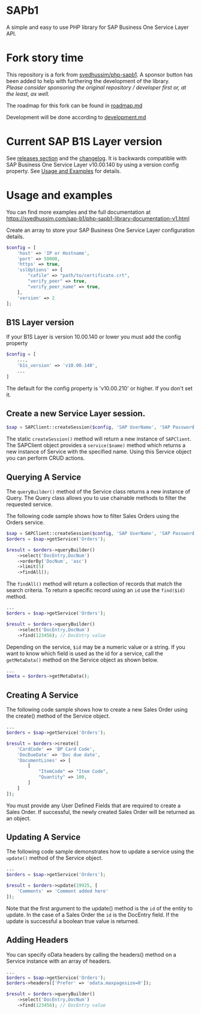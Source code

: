 # SAPb1
A simple and easy to use PHP library for SAP Business One Service Layer API.

# Fork story time
This repository is a fork from [syedhussim/php-sapb1](https://github.com/syedhussim/php-sapb1). A sponsor button has been added to help with furthering the development of the library.  
_Please consider sponsoring the original repository / developer first or, at the least, as well._

The roadmap for this fork can be found in [roadmap.md](/roadmap.md)

Development will be done according to [development.md](/development.md)

# Current SAP B1S Layer version
See [releases section](http://github.com/TowelMarkII/) and the [changelog](/changelog.md). It is backwards compatible with SAP Business One Service Layer v10.00.140 by using a version config property. See [Usage and Examples](#usage-and-examples) for details.

# Usage and examples

You can find more examples and the full documentation at https://syedhussim.com/sap-b1/php-sapb1-library-documentation-v1.html

Create an array to store your SAP Business One Service Layer configuration details. 
```php
$config = [
    'host' => 'IP or Hostname',
    'port' => 50000,
    'https' => true,
    'sslOptions' => [
        "cafile" => "path/to/certificate.crt",
        "verify_peer" => true,
        "verify_peer_name" => true,
    ],
    'version' => 2
];
```

## B1S Layer version
If your B1S Layer is version 10.00.140 or lower you must add the config property
```php
$config = [
    ...,
    'b1s_version' => 'v10.00.140',
    ...
]
```

The default for the config property is 'v10.00.210' or higher. If you don't set it.

## Create a new Service Layer session.

```php
$sap = SAPClient::createSession($config, 'SAP UserName', 'SAP Password', 'Company');
```

The static `createSession()` method will return a new instance of `SAPClient`. The SAPClient object provides a `service($name)` method which returns a new instance of Service with the specified name. Using this Service object you can perform CRUD actions.

## Querying A Service

The `queryBuilder()` method of the Service class returns a new instance of Query. The Query class allows you to use chainable methods to filter the requested service.

The following code sample shows how to filter Sales Orders using the Orders service.

```php
$sap = SAPClient::createSession($config, 'SAP UserName', 'SAP Password', 'Company');
$orders = $sap->getService('Orders');

$result = $orders->queryBuilder()
    ->select('DocEntry,DocNum')
    ->orderBy('DocNum', 'asc')
    ->limit(5)
    ->findAll(); 
```
The `findAll()` method will return a collection of records that match the search criteria. To return a specific record using an `id` use the `find($id)` method.

```php
...
$orders = $sap->getService('Orders');

$result = $orders->queryBuilder()
    ->select('DocEntry,DocNum')
    ->find(123456); // DocEntry value
```
Depending on the service, `$id` may be a numeric value or a string. If you want to know which field is used as the id for a service, call the `getMetaData()` method on the Service object as shown below.

```php
...
$meta = $orders->getMetaData();
```

## Creating A Service

The following code sample shows how to create a new Sales Order using the create() method of the Service object.

```php
...
$orders = $sap->getService('Orders');

$result = $orders->create([
    'CardCode' => 'BP Card Code',
    'DocDueDate' => 'Doc due date',
    'DocumentLines' => [
        [
            "ItemCode" => "Item Code",
            "Quantity" => 100,
        ]
    ]
]);
```
You must provide any User Defined Fields that are required to create a Sales Order. If successful, the newly created Sales Order will be returned as an object.

## Updating A Service

The following code sample demonstrates how to update a service using the `update()` method of the Service object.

```php
...
$orders = $sap->getService('Orders');

$result = $orders->update(19925, [
    'Comments' => 'Comment added here'
]);
```
Note that the first argument to the update() method is the `id` of the entity to update. In the case of a Sales Order the `id` is the DocEntry field. If the update is successful a boolean true value is returned.

## Adding Headers

You can specify oData headers by calling the headers() method on a Service instance with an array of headers.

```php
...
$orders = $sap->getService('Orders');
$orders->headers(['Prefer' => 'odata.maxpagesize=0']);

$result = $orders->queryBuilder()
    ->select('DocEntry,DocNum')
    ->find(123456); // DocEntry value
```